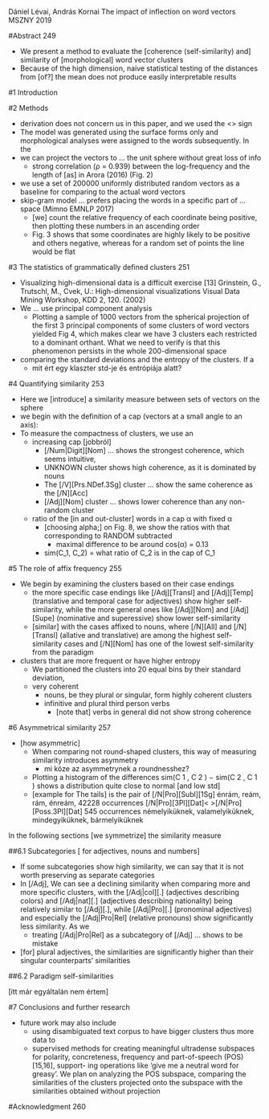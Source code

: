 Dániel Lévai, András Kornai
The impact of inflection on word vectors
MSZNY 2019

#Abstract 249

* We present a method to evaluate the [coherence (self-similarity) and]
  similarity of [morphological] word vector clusters
* Because of the high dimension, naive statistical testing of the distances
  from [of?] the mean does not produce easily interpretable results

#1 Introduction

#2 Methods

* derivation does not concern us in this paper, and we used the <> sign
* The model was generated using the surface forms only and
  morphological analyses were assigned to the words subsequently. In the
* we can project the vectors to ... the unit sphere without great loss of info
  * strong correlation (ρ = 0.939) between the log-frequency and the length of
    [as] in Arora (2016) (Fig. 2)
* we use a set of 200000 uniformly distributed random vectors as a baseline
  for comparing to the actual word vectors
* skip-gram model ... prefers placing the words in a specific part of ... space
  (Mimno EMNLP 2017)
  * [we] count the relative frequency of each coordinate being positive, then
    plotting these numbers in an ascending order
  * Fig. 3 shows that some coordinates are highly likely to be positive and
    others negative, whereas for a random set of points the line would be flat

#3 The statistics of grammatically defined clusters 251

* Visualizing high-dimensional data is a difficult exercise [13]
  Grinstein, G., Trutschl, M., Cvek, U.: High-dimensional visualizations
  Visual Data Mining Workshop, KDD 2, 120. (2002)
* We ... use principal component analysis
  * Plotting a sample of 1000 vectors from the spherical projection of the
    first 3 principal components of some clusters of word vectors yielded Fig
    4, which makes clear we have 3 clusters each restricted to a dominant
    orthant.  What we need to verify is that this phenomenon persists in the
    whole 200-dimensional space
* comparing the standard deviations and the entropy of the clusters. If a
  * mit ért egy klaszter std-je és entrópiája alatt?

#4 Quantifying similarity 253

* Here we [introduce] a similarity measure between sets of vectors on the sphere
* we begin with the definition of a cap (vectors at a small angle to an axis):
* To measure the compactness of clusters, we use an
  * increasing cap [jobbról]
    * [/Num|Digit][Nom] ... shows the strongest coherence, which seems intuitive,
    * UNKNOWN cluster shows high coherence, as it is dominated by nouns
    * The [/V][Prs.NDef.3Sg] cluster ... show the same coherence as the [/N][Acc]
    * [/Adj][Nom] cluster ... shows lower coherence than any non-random cluster
  * ratio of the [in and out-cluster] words in a cap α with fixed α
    * [choosing alpha;] on Fig. 8, we show the ratios with that corresponding
      to RANDOM subtracted
      * maximal difference to be around cos(α) = 0.13
    * sim(C_1, C_2) = what ratio of C_2 is in the cap of C_1

#5 The role of affix frequency 255

* We begin by examining the clusters based on their case endings
  * the more specific case endings like [/Adj][Transl] and [/Adj][Temp]
    (translative and temporal case for adjectives) show higher self-similarity,
    while the more general ones like [/Adj][Nom] and [/Adj][Supe] (nominative and
    superessive) show lower self-similarity
  * [similar] with the cases affixed to nouns, where [/N][All] and [/N][Transl]
    (allative and translative) are among the highest self-similarity cases and
    [/N][Nom] has one of the lowest self-similarity from the paradigm
* clusters that are more frequent or have higher entropy
  * We partitioned the clusters into 20 equal bins by their standard deviation,
  * very coherent
    * nouns, be they plural or singular, form highly coherent clusters
    * infinitive and plural third person verbs
      * [note that] verbs in general did not show strong coherence

#6 Asymmetrical similarity 257

* [how asymmetric]
  * When comparing not round-shaped clusters, this way of measuring similarity
    introduces asymmetry
    * mi köze az asymmetrynek a roundnesshez?
  * Plotting a histogram of the differences sim(C 1 , C 2 ) − sim(C 2 , C 1 )
    shows a distribution quite close to normal [and low std]
  * [example for The tails] is the pair of
    [/N|Pro][Subl][1Sg] énrám, reám, rám, énreám, 42228 occurrences
    [/N|Pro][3Pl][Dat]< >[/N|Pro][Poss.3Pl][Dat]    545 occurrences
    némelyiküknek, valamelyiküknek, mindegyiküknek, bármelyiküknek

In the following sections [we symmetrize] the similarity measure

##6.1 Subcategories [ for adjectives, nouns and numbers]

* If some subcategories show high similarity, we can say that it is not worth
  preserving as separate categories
* In [/Adj], We can see a declining similarity when comparing more and more
  specific clusters, with the
  [/Adj|col][.] (adjectives describing colors) and
  [/Adj|nat][.] (adjectives describing nationality) being relatively similar to
  [/Adj][.], while
  [/Adj|Pro][.] (pronominal adjectives) and especially the
  [/Adj|Pro|Rel] (relative pronouns) show significantly less similarity. As we
  * treating [/Adj|Pro|Rel] as a subcategory of [/Adj] ... shows to be mistake
* [for] plural adjectives, the similarities are significantly higher than their
  singular counterparts’ similarities

##6.2 Paradigm self-similarities

[itt már egyáltalán nem értem]

#7 Conclusions and further research

* future work may also include
  * using disambiguated text corpus to have bigger clusters thus more data to
  * supervised methods for creating meaningful ultradense subspaces for
    polarity, concreteness, frequency and part-of-speech (POS) [15,16],
    support- ing operations like ‘give me a neutral word for greasy’. We plan
    on analyzing the POS subspace, comparing the similarities of the clusters
    projected onto the subspace with the similarities obtained without
    projection

#Acknowledgment 260
